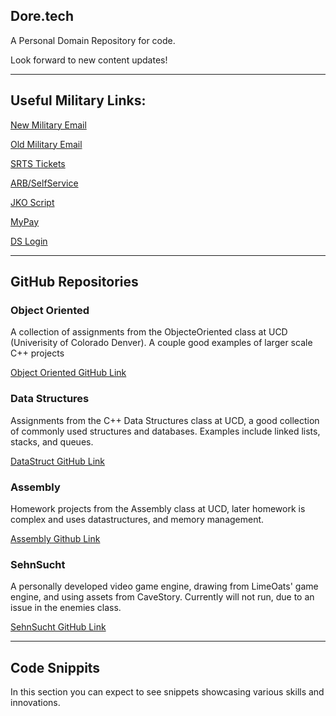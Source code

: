 ## Dore.tech

A Personal Domain Repository for code. 

Look forward to new content updates! 

--------------------------------------------------------
## Useful Military Links:
[New Military Email](https://webmail.apps.mil/)

[Old Military Email](https://web-cols04.mail.mil/owa) 

[SRTS Tickets](https://army.deps.mil/army/cmds/usarc_88RSC_PER2/SRTS/default.aspx)

[ARB/SelfService](https://selfservice.rcms.usar.army.mil/)

[JKO Script](https://github.com/Clutch152/scripts/blob/master/JKO/simplejko.md)

[MyPay](https://mypay.dfas.mil/)

[DS Login](https://pki.dmdc.osd.mil/identitymanagement/app/login)

--------------------------------------------------------
## GitHub Repositories

### Object Oriented

A collection of assignments from the ObjecteOriented class at UCD (Univerisity of Colorado Denver). A couple good examples of larger scale C++ projects

[Object Oriented GitHub Link](https://github.com/ndore444/ObjectOriented)

### Data Structures

Assignments from the C++ Data Structures class at UCD, a good collection of commonly used structures and databases. Examples include linked lists, stacks, and queues. 

[DataStruct GitHub Link](https://github.com/ndore444/DataStructures)

### Assembly

Homework projects from the Assembly class at UCD, later homework is complex and uses datastructures, and memory management. 

[Assembly Github Link](https://github.com/ndore444/Assembly)

### SehnSucht

A personally developed video game engine, drawing from LimeOats' game engine, and using assets from CaveStory. Currently will not run, due to an issue in the enemies class. 

[SehnSucht GitHub Link](https://github.com/ndore444/Sehnsucht)

--------------------------------------------------------
## Code Snippits

In this section you can expect to see snippets showcasing various skills and innovations.

